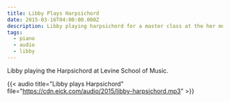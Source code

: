 ```yaml
---
title: Libby Plays Harpsichord
date: 2015-03-16T04:00:00.000Z
description: Libby playing harpsichord for a master class at the her music school
tags:
  - piano
  - audio
  - libby
---
```

Libby playing the Harpsichord at Levine School of Music.

{{< audio title="Libby plays Harpsichord" file="https://cdn.eick.com/audio/2015/libby-harpsichord.mp3" >}}
